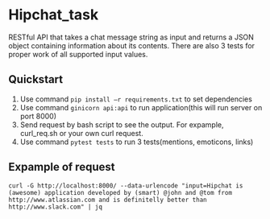 # Hipchat_task
RESTful API that takes a chat message string as input and returns a JSON object containing information about its contents. There are also 3 tests for proper work of all supported input values.


Quickstart
----------
1. Use command ``` pip install –r requirements.txt ``` to set dependencies
2. Use command ``` ginicorn api:api ``` to run application(this will run server on port 8000)
3. Send request by bash script to see the output. For expample, curl_req.sh or your own curl request.
4. Use command ```pytest tests``` to run 3 tests(mentions, emoticons, links)

Expample of request
-------------------

```curl -G http://localhost:8000/ --data-urlencode "input=Hipchat is (awesome) application developed by (smart) @john and @tom from http://www.atlassian.com and is definitelly better than http://www.slack.com" | jq ```


